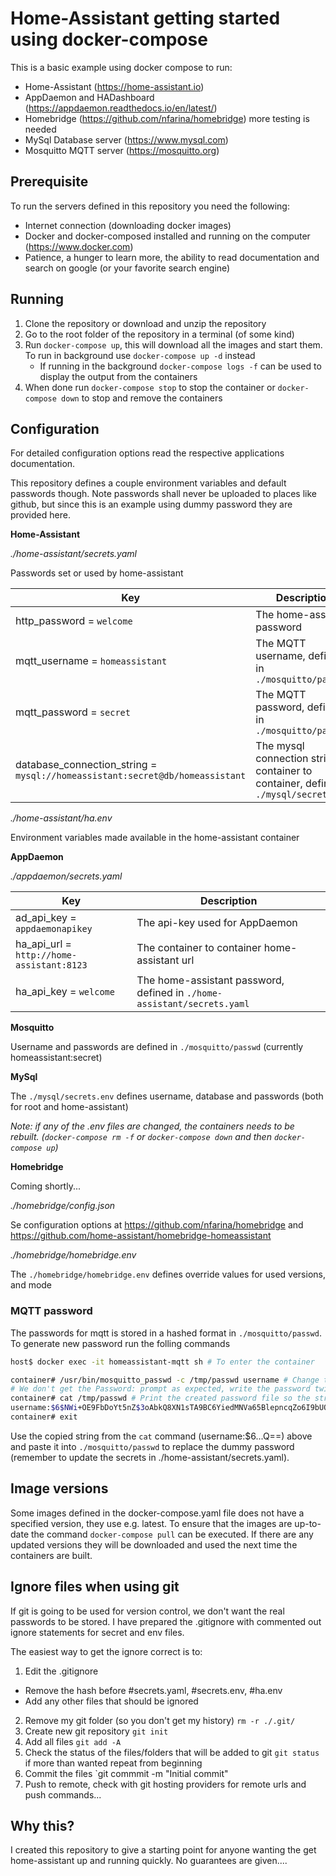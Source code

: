 # Home-Assistant getting started using docker-compose

This is a basic example using docker compose to run:
* Home-Assistant (https://home-assistant.io)
* AppDaemon and HADashboard (https://appdaemon.readthedocs.io/en/latest/)
* Homebridge (https://github.com/nfarina/homebridge) more testing is needed
* MySql Database server (https://www.mysql.com)
* Mosquitto MQTT server (https://mosquitto.org)

## Prerequisite

To run the servers defined in this repository you need the following:

* Internet connection (downloading docker images)
* Docker and docker-composed installed and running on the computer (https://www.docker.com)
* Patience, a hunger to learn more, the ability to read documentation and search on google (or your favorite search engine)

## Running

1. Clone the repository or download and unzip the repository
2. Go to the root folder of the repository in a terminal (of some kind)
3. Run `docker-compose up`, this will download all the images and start them. To run in background use `docker-compose up -d` instead
    - If running in the background `docker-compose logs -f` can be used to display the output from the containers
4. When done run `docker-compose stop` to stop the container or `docker-compose down` to stop and remove the containers

## Configuration

For detailed configuration options read the respective applications documentation.

This repository defines a couple environment variables and default passwords though. Note passwords shall never be uploaded to places like github, but since this is an example using dummy password they are provided  here.

**Home-Assistant**

*./home-assistant/secrets.yaml*

Passwords set or used by home-assistant

Key | Description
--------------------------|---------------------------------------------------
http_password = `welcome` | The home-assistant password
mqtt_username = `homeassistant` | The MQTT username, defined in `./mosquitto/passwd`
mqtt_password = `secret` |  The MQTT password, defined in `./mosquitto/passwd`
database_connection_string = `mysql://homeassistant:secret@db/homeassistant` | The mysql connection string container to container, defined in `./mysql/secrets.env`

*./home-assistant/ha.env*

Environment variables made available in the home-assistant container

**AppDaemon**

*./appdaemon/secrets.yaml*

Key | Description
-------------------------------|------------------------------------------------
ad_api_key = `appdaemonapikey` | The api-key used for AppDaemon
ha_api_url = `http://home-assistant:8123` | The container to container home-assistant url
ha_api_key = `welcome` | The home-assistant password, defined in `./home-assistant/secrets.yaml`

**Mosquitto**

Username and passwords are defined in `./mosquitto/passwd` (currently homeassistant:secret)

**MySql**

The `./mysql/secrets.env` defines username, database and passwords (both for root and home-assistant)

*Note: if any of the .env files are changed, the containers needs to be rebuilt. (`docker-compose rm -f` or `docker-compose down` and then `docker-compose up`)*

**Homebridge**

Coming shortly...

*./homebridge/config.json*

Se configuration options at https://github.com/nfarina/homebridge and https://github.com/home-assistant/homebridge-homeassistant

*./homebridge/homebridge.env*

The `./homebridge/homebridge.env` defines override values for used versions, and mode 

### MQTT password

The passwords for mqtt is stored in a hashed format in `./mosquitto/passwd`. To generate new password run the folling commands

```bash
host$ docker exec -it homeassistant-mqtt sh # To enter the container

container# /usr/bin/mosquitto_passwd -c /tmp/passwd username # Change the username
# We don't get the Password: prompt as expected, write the password twice anyway
container# cat /tmp/passwd # Print the created password file so the string can be copied 
username:$6$NWi+OE9FbDoYt5nZ$3oAbkQ8XN1sTA9BC6YiedMNVa65BlepncqZo6I9bUQCcN/JKEeMx4qNOji7iFji61mRnjHiwM7vIkV6EUnH/Aw==
container# exit
```

Use the copied string from the `cat` command (username:$6...Q==) above and paste it into `./mosquitto/passwd` to replace the dummy password (remember to update the secrets in ./home-assistant/secrets.yaml). 

## Image versions

Some images defined in the docker-compose.yaml file does not have a specified version, they use e.g. latest. To ensure that the images are up-to-date the command `docker-compose pull` can be executed. If there are any updated versions they will be downloaded and used the next time the containers are built.

## Ignore files when using git

If git is going to be used for version control, we don't want the real passwords to be stored. I have prepared the .gitignore with commented out ignore statements for secret and env files.

The easiest way to get the ignore correct is to:

1. Edit the .gitignore
  - Remove the hash before #secrets.yaml, #secrets.env, #ha.env
  - Add any other files that should be ignored
2. Remove my git folder (so you don't get my history) `rm -r ./.git/`
3. Create new git repository `git init`
4. Add all files `git add -A`
5. Check the status of the files/folders that will be added to git `git status` if more than wanted repeat from beginning
6. Commit the files `git commmit -m "Initial commit"
7. Push to remote, check with git hosting providers for remote urls and push commands... 

## Why this?

I created this repository to give a starting point for anyone wanting the get home-assistant up and running quickly. No guarantees are given....



